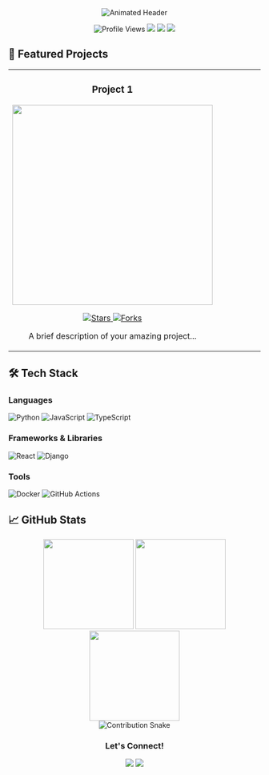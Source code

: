 <!-- Header Section with Animated Banner -->
<div align="center">
  <img src="https://readme-typing-svg.demolab.com?font=Fira+Code&weight=600&size=30&pause=1000&color=58A6FF&center=true&vCenter=true&width=435&lines=Hi+%F0%9F%91%8B%2C+I'm+Tahmid+Mir;Full-Stack+Developer;Open+Source+Contributor;Tech+Enthusiast" alt="Animated Header" />
</div>

<!-- Profile Views & Social Badges -->
<p align="center">
  <img src="https://komarev.com/ghpvc/?username=tahmidmir&label=Profile%20Views&color=0e75b6&style=flat" alt="Profile Views" /> 
  <a href="https://twitter.com/yourusername"><img src="https://img.shields.io/badge/-Twitter-1DA1F2?style=flat&logo=Twitter&logoColor=white"/></a>
  <a href="https://linkedin.com/in/yourusername"><img src="https://img.shields.io/badge/-LinkedIn-0A66C2?style=flat&logo=LinkedIn&logoColor=white"/></a>
  <a href="https://dev.to/yourusername"><img src="https://img.shields.io/badge/-Dev.to-0A0A0A?style=flat&logo=Dev.to&logoColor=white"/></a>
</p>

<!-- Featured Project Showcase -->
## 🚀 Featured Projects

<table>
  <tr>
    <td width="50%">
      <h3 align="center">Project 1</h3>
      <div align="center">
        <a href="#">
          <img src="project1-screenshot.png" width="400" height="auto">
        </a>
        <p>
          <a href="#">
            <img src="https://img.shields.io/github/stars/tahmidmir/project1?style=for-the-badge" alt="Stars">
          </a>
          <a href="#">
            <img src="https://img.shields.io/github/forks/tahmidmir/project1?style=for-the-badge" alt="Forks">
          </a>
        </p>
        <p>A brief description of your amazing project...</p>
      </div>
    </td>
    <td width="50%">
      <!-- Repeat similar structure for Project 2 -->
    </td>
  </tr>
</table>

<!-- Tech Stack Section -->
## 🛠️ Tech Stack

### Languages
![Python](https://img.shields.io/badge/-Python-3776AB?style=for-the-badge&logo=python&logoColor=white)
![JavaScript](https://img.shields.io/badge/-JavaScript-F7DF1E?style=for-the-badge&logo=javascript&logoColor=black)
![TypeScript](https://img.shields.io/badge/-TypeScript-3178C6?style=for-the-badge&logo=typescript&logoColor=white)

### Frameworks & Libraries
![React](https://img.shields.io/badge/-React-61DAFB?style=for-the-badge&logo=react&logoColor=black)
![Django](https://img.shields.io/badge/-Django-092E20?style=for-the-badge&logo=django&logoColor=white)

### Tools
![Docker](https://img.shields.io/badge/-Docker-2496ED?style=for-the-badge&logo=docker&logoColor=white)
![GitHub Actions](https://img.shields.io/badge/-GitHub%20Actions-2088FF?style=for-the-badge&logo=github-actions&logoColor=white)

<!-- GitHub Stats Section -->
## 📈 GitHub Stats

<div align="center">
  <img height="180em" src="https://github-readme-stats.vercel.app/api?username=tahmidmir&show_icons=true&theme=dark&include_all_commits=true&count_private=true"/>
  <img height="180em" src="https://github-readme-streak-stats.herokuapp.com/?user=tahmidmir&theme=dark"/>
  <img height="180em" src="https://github-readme-stats.vercel.app/api/top-langs/?username=tahmidmir&layout=compact&theme=dark"/>
</div>

<!-- Contribution Snake -->
<div align="center">
  <img src="https://raw.githubusercontent.com/tahmidmir/tahmidmir/output/github-contribution-grid-snake-dark.svg" alt="Contribution Snake">
</div>

<!-- Footer Section -->
<h3 align="center">Let's Connect!</h3>
<p align="center">
  <a href="mailto:your.email@domain.com"><img src="https://img.shields.io/badge/-Email-EA4335?style=for-the-badge&logo=Gmail&logoColor=white"/></a>
  <a href="https://tahmidmir.com"><img src="https://img.shields.io/badge/-Portfolio-FF7139?style=for-the-badge&logo=Google-Chrome&logoColor=white"/></a>
</p>
